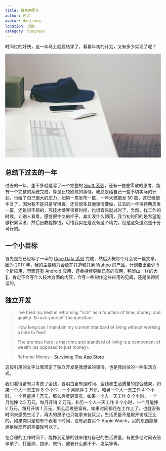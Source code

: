 ```yaml
---
title: 博客两周年
author: 但江
avatar: danjiang
location: 成都
category: business
---
```


时间过的好快，这一年马上就要结束了，看看年初的计划，又有多少实现了呢？

![Blogging for Two Years](/images/blogging-for-two-years.jpg)

## 总结下过去的一年

过去的一年，差不多就是写了一个完整的 [Swift 系列](/#swift)，还有一些些零散的思考，能有一个完整的系统完成，算是比较欣慰的事情，我总是给自己一些不切实际的计划，也给了自己很大的压力，如果一周发布一篇，一年大概能发 50 篇，这已经很牛叉了，因为我不是只是写博客，还有很多其他事情要做，过去的一年保持两周发一篇，还是很不错的，写技术博客很费时间，也很容易就过时了，当然，找工作的时候，让别人看看，感觉很牛叉的样子，其实没什么卵用，我当初的目的是希望能够积累读者，然后出教程挣钱，可惜我实在是没有这个精力，但是这条道路是十分可行的。

## 一个小目标

首先是把已经写了一半的 [Core Data 系列](/#core-data) 完成，然后大概每个月会发一篇文章，因为 2017 年，我的主要精力会放在打造和打磨 [Wuhoo](http://wuhoo.co) 的产品，计划要出至少 5 个新应用，里面还有 Android 应用，还会持续更新已有的应用，鸭梨山一样的大 😬，肯定不会写什么技术方面的内容，会写一些制作这些应用的见闻，还是值得阅读的。

## 独立开发

> I’ve tried my best in reframing "rich" as a function of time, money, and quality. So ask yourself the question:
> 
> How long can I maintain my current standard of living without working a nine to five?
>
> The premise here is that time and standard of living is a component of wealth (as opposed to just money).
>
> Reframe Money - [Surviving The App Store](https://leanpub.com/survivingtheappstore)

这段引用的文字让我坚定了独立开发是我想做的事情，也是我向往的一种生活方式。

我们看待富有只考虑了金钱，要明白富有是时间、金钱和生活质量的综合结果，如果一个人一天工作 8 个小时，一个月能挣 2 万元，和另一个人一天工作 4 个小时，一个月能挣 1 万元，那么后者更富有，如果一个人一天工作 8 个小时，一个月能挣 2.5 万元，每月开销 2 万元，和另一个人一天工作 8 个小时，一个月能挣 2 万元，每月开销 1 万元，那么后者更富有。如果时间都花在工作上了，也就没有时间来感受生活了，再大的房子也只能拿来装灰尘，生活质量不是跟开销成正比的，如果你只是想有个表看下时间，没有必要买个 Apple Watch，买的东西能够满足你现有的需要就可以了。

在合理的工作时间下，能挣到足够的钱来维持自己的生活质量，有更多地时间去陪伴孩子、打篮球、跑步、旅行、或者什么都不干、发呆等等。

